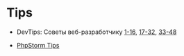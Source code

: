 # Tips 

* DevTips: Советы веб-разработчику [1-16](https://habrahabr.ru/company/mailru/blog/268519/), [17-32](https://habrahabr.ru/company/mailru/blog/268777/), [33-48](https://habrahabr.ru/company/mailru/blog/275425/)

* [PhpStorm Tips](http://phpstorm.tips/)

